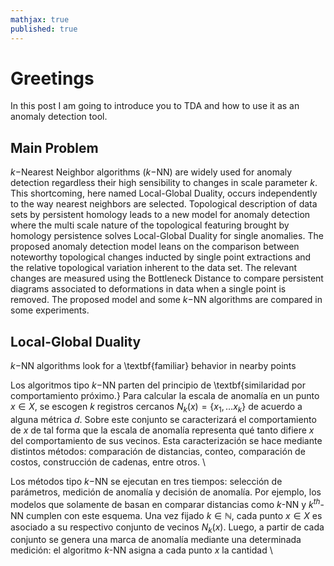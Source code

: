 ```yaml
---
mathjax: true
published: true
---
```


# Greetings

In this post I am going to introduce you to TDA and how to use it as an anomaly detection tool. 

## Main Problem

$k-$Nearest Neighbor algorithms ($k-$NN) are widely used for anomaly detection regardless their high sensibility to changes in scale parameter $k$. This shortcoming, here named 
Local-Global Duality, occurs independently to the way nearest neighbors are selected. Topological description of data sets by persistent homology leads to a new model for 
anomaly detection where the multi scale nature of the topological featuring brought by homology persistence solves Local-Global Duality for single anomalies. The proposed 
anomaly detection model leans on the comparison between noteworthy topological changes inducted by single point extractions and the relative topological variation inherent 
to the data set. The relevant changes are measured using the Bottleneck Distance to compare persistent diagrams associated to deformations in data when a single point is 
removed. The proposed model and some $k-$NN algorithms  are compared in some experiments.

## Local-Global Duality

$k-$NN algorithms look for a \textbf{familiar} behavior in nearby points 



Los algoritmos tipo $k-$NN parten del principio de \textbf{similaridad por comportamiento próximo.} Para calcular la escala de anomalía en un punto $x\in X$, se escogen $k$ registros cercanos $N_k(x)=\{x_1, \dots x_k \}$ de acuerdo a alguna métrica $d$. Sobre este conjunto se caracterizará el comportamiento de $x$ de tal forma que la escala de anomalía representa qué tanto difiere $x$ del comportamiento de sus vecinos. Esta caracterización se hace mediante distintos métodos: comparación de distancias, conteo, comparación de costos, construcción de cadenas, entre otros.  \\ 

Los métodos tipo $k-$NN se ejecutan en tres tiempos: selección de parámetros, medición de anomalía y decisión de anomalía. Por ejemplo, los modelos que solamente de basan en comparar distancias como $k$-NN y $k^{th}$-NN cumplen con este esquema. Una vez fijado $k \in \mathbb{N}$, cada punto $x \in X$ es asociado a su respectivo conjunto de vecinos $N_k(x)$. Luego, a partir de cada conjunto  se genera una marca de anomalía mediante una determinada medición: el algoritmo $k$-NN asigna a cada punto $x$ la cantidad \\
